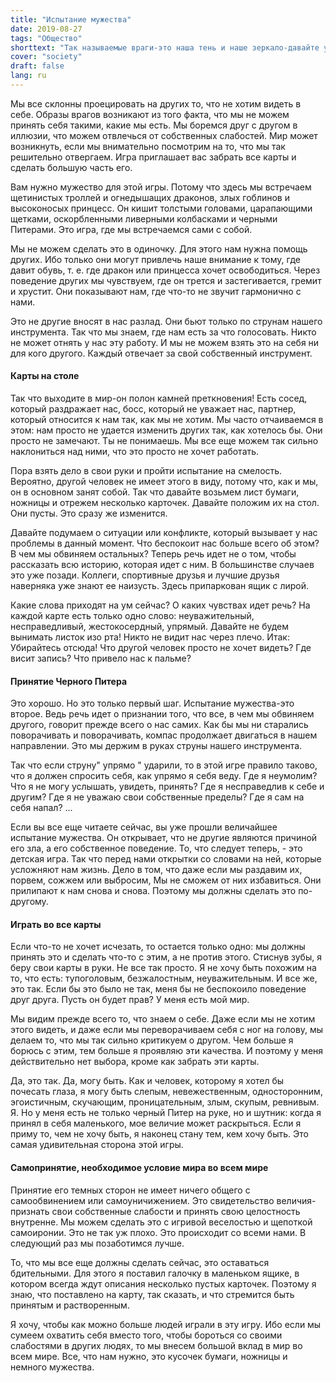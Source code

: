```yaml
---
title: "Испытание мужества"
date: 2019-08-27
tags: "Общество"
shorttext: "Так называемые враги-это наша тень и наше зеркало-давайте учиться у них!"
cover: "society"
draft: false
lang: ru
---
```


Мы все склонны проецировать на других то, что не хотим видеть в себе. Образы врагов возникают из того факта, что мы не можем принять себя такими, какие мы есть. Мы боремся друг с другом в иллюзии, что можем отвлечься от собственных слабостей. Мир может возникнуть, если мы внимательно посмотрим на то, что мы так решительно отвергаем. Игра приглашает вас забрать все карты и сделать большую часть его.

Вам нужно мужество для этой игры. Потому что здесь мы встречаем щетинистых троллей и огнедышащих драконов, злых гоблинов и высоконосых принцесс. Он кишит толстыми головами, царапающими щетками, оскорбленными ливерными колбасками и черными Питерами. Это игра, где мы встречаемся сами с собой.

Мы не можем сделать это в одиночку. Для этого нам нужна помощь других. Ибо только они могут привлечь наше внимание к тому, где давит обувь, т. е. где дракон или принцесса хочет освободиться. Через поведение других мы чувствуем, где он трется и застегивается, гремит и хрустит. Они показывают нам, где что-то не звучит гармонично с нами.

Это не другие вносят в нас разлад. Они бьют только по струнам нашего инструмента. Так что мы знаем, где нам есть за что голосовать. Никто не может отнять у нас эту работу. И мы не можем взять это на себя ни для кого другого. Каждый отвечает за свой собственный инструмент.

#### Карты на столе

Так что выходите в мир-он полон камней преткновения! Есть сосед, который раздражает нас, босс, который не уважает нас, партнер, который относится к нам так, как мы не хотим. Мы часто отчаиваемся в этом: нам просто не удается изменить других так, как хотелось бы. Они просто не замечают. Ты не понимаешь. Мы все еще можем так сильно наклониться над ними, что это просто не хочет работать.

Пора взять дело в свои руки и пройти испытание на смелость. Вероятно, другой человек не имеет этого в виду, потому что, как и мы, он в основном занят собой. Так что давайте возьмем лист бумаги, ножницы и отрежем несколько карточек. Давайте положим их на стол. Они пусты. Это сразу же изменится.

Давайте подумаем о ситуации или конфликте, который вызывает у нас проблемы в данный момент. Что беспокоит нас больше всего об этом? В чем мы обвиняем остальных? Теперь речь идет не о том, чтобы рассказать всю историю, которая идет с ним. В большинстве случаев это уже позади. Коллеги, спортивные друзья и лучшие друзья наверняка уже знают ее наизусть. Здесь припаркован ящик с лирой.

Какие слова приходят на ум сейчас? О каких чувствах идет речь? На каждой карте есть только одно слово: неуважительный, несправедливый, жестокосердный, упрямый. Давайте не будем вынимать листок изо рта! Никто не видит нас через плечо. Итак: Убирайтесь отсюда! Что другой человек просто не хочет видеть? Где висит запись? Что привело нас к пальме?

#### Принятие Черного Питера

Это хорошо. Но это только первый шаг. Испытание мужества-это второе. Ведь речь идет о признании того, что все, в чем мы обвиняем другого, говорит прежде всего о нас самих. Как бы мы ни старались поворачивать и поворачивать, компас продолжает двигаться в нашем направлении. Это мы держим в руках струны нашего инструмента.

Так что если струну" упрямо " ударили, то в этой игре правило таково, что я должен спросить себя, как упрямо я себя веду. Где я неумолим? Что я не могу услышать, увидеть, принять? Где я несправедлив к себе и другим? Где я не уважаю свои собственные пределы? Где я сам на себя напал? ...

Если вы все еще читаете сейчас, вы уже прошли величайшее испытание мужества. Он открывает, что не другие являются причиной его зла, а его собственное поведение. То, что следует теперь, - это детская игра. Так что перед нами открытки со словами на ней, которые усложняют нам жизнь. Дело в том, что даже если мы раздавим их, порвем, сожжем или выбросим, Мы не сможем от них избавиться. Они прилипают к нам снова и снова. Поэтому мы должны сделать это по-другому.

#### Играть во все карты

Если что-то не хочет исчезать, то остается только одно: мы должны принять это и сделать что-то с этим, а не против этого. Стиснув зубы, я беру свои карты в руки. Не все так просто. Я не хочу быть похожим на то, что есть: тупоголовым, безжалостным, неуважительным. И все же, это так. Если бы это было не так, меня бы не беспокоило поведение друг друга. Пусть он будет прав? У меня есть мой мир.

Мы видим прежде всего то, что знаем о себе. Даже если мы не хотим этого видеть, и даже если мы переворачиваем себя с ног на голову, мы делаем то, что мы так сильно критикуем о другом. Чем больше я борюсь с этим, тем больше я проявляю эти качества. И поэтому у меня действительно нет выбора, кроме как забрать эти карты.

Да, это так. Да, могу быть. Как и человек, которому я хотел бы почесать глаза, я могу быть слепым, невежественным, односторонним, эгоистичным, скучающим, проницательным, злым, скупым, ревнивым. Я. Но у меня есть не только черный Питер на руке, но и шутник: когда я принял в себя маленького, мое величие может раскрыться. Если я приму то, чем не хочу быть, я наконец стану тем, кем хочу быть. Это самая удивительная сторона этой игры.

#### Самопринятие, необходимое условие мира во всем мире

Принятие его темных сторон не имеет ничего общего с самообвинением или самоуничижением. Это свидетельство величия-признать свои собственные слабости и принять свою целостность внутренне. Мы можем сделать это с игривой веселостью и щепоткой самоиронии. Это не так уж плохо. Это происходит со всеми нами. В следующий раз мы позаботимся лучше.

То, что мы все еще должны сделать сейчас, это оставаться бдительными. Для этого я поставил галочку в маленьком ящике, в котором всегда ждут описания несколько пустых карточек. Поэтому я знаю, что поставлено на карту, так сказать, и что стремится быть принятым и растворенным.

Я хочу, чтобы как можно больше людей играли в эту игру. Ибо если мы сумеем охватить себя вместо того, чтобы бороться со своими слабостями в других людях, то мы внесем большой вклад в мир во всем мире. Все, что нам нужно, это кусочек бумаги, ножницы и немного мужества.
